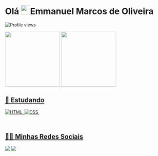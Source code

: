 <h1 align="left">Olá <img src="https://raw.githubusercontent.com/kaueMarques/kaueMarques/master/hi.gif" height="30px">Emmanuel Marcos de Oliveira</h1>
<p align="left"> <img src="https://komarev.com/ghpvc/?username=emmanuelmarcosdeoliveira&color=yellow" alt="Profile views" /> </p>


  <a href="https://github.com/emmanuelmarcosdeoliveira">
  <img height="180em" src="https://github-readme-stats.vercel.app/api?username=emmanuelmarcosdeoliveira&show_icons=true&theme=tokyonight&include_all_commits=true&count_private=true"/>
  <img height="180em" src="https://github-readme-stats.vercel.app/api/top-langs/?username=emmanuelmarcosdeoliveira&layout=compact&langs_count=7&theme=tokyonight"/>
</div>




## 📓 Estudando


![HTML](https://img.shields.io/badge/-HTML-05122A?style=flat&logo=HTML5)&nbsp;
![CSS](https://img.shields.io/badge/-CSS-05122A?style=flat&logo=CSS3&logoColor=1572B6)&nbsp;

<br>
<h2>👨‍💻 Minhas Redes Sociais </h2>

<div> 
   	
 <a href="https://discord.com/channels/@me" target="_blank"><img src="https://img.shields.io/badge/Discord-7289DA?style=for-the-badge&logo=discord&logoColor=white" target="_blank"></a> 
  <a href = "mailto:contatoemmanuelmarcosdeoliveira@gmail.com"><img src="https://img.shields.io/badge/-Gmail-%23333?style=for-the-badge&logo=gmail&logoColor=white" target="_blank"></a>
  
</div>
